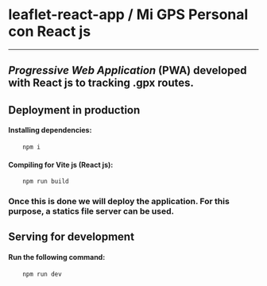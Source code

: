 # leaflet-react-app / Mi GPS Personal con React js

------------

## <i>Progressive Web Application</i> (PWA) developed with React js to tracking .gpx routes.

## Deployment in production

#### Installing dependencies:

```
    npm i
```

#### Compiling for Vite js (React js):

```  
    npm run build
```

### Once this is done we will deploy the application. For this purpose, a statics file server can be used.


## Serving for development

#### Run the following command:

```  
    npm run dev
```